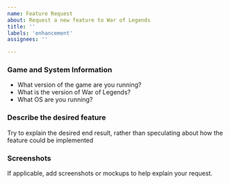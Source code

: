 ```yaml
---
name: Feature Request
about: Request a new feature to War of Legends
title: ''
labels: 'enhancement'
assignees: ''

---
```


### Game and System Information
 - What version of the game are you running?
 - What is the version of War of Legends?
 - What OS are you running?

### Describe the desired feature
Try to explain the desired end result, rather than speculating about how the feature could be implemented

### Screenshots
If applicable, add screenshots or mockups to help explain your request.